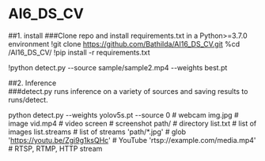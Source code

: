 # AI6_DS_CV

##1. install
###Clone repo and install requirements.txt in a Python>=3.7.0 environment
  !git clone https://github.com/Bathilda/AI16_DS_CV.git
  %cd /AI16_DS_CV/
  !pip install -r requirements.txt


  !python detect.py --source sample/sample2.mp4 --weights best.pt 
  
##2. Inference  
###detect.py runs inference on a variety of sources and saving results to runs/detect.

  python detect.py --weights yolov5s.pt --source 0                               # webcam
                                                 img.jpg                         # image
                                                 vid.mp4                         # video
                                                 screen                          # screenshot
                                                 path/                           # directory
                                                 list.txt                        # list of images
                                                 list.streams                    # list of streams
                                                 'path/*.jpg'                    # glob
                                                 'https://youtu.be/Zgi9g1ksQHc'  # YouTube
                                                 'rtsp://example.com/media.mp4'  # RTSP, RTMP, HTTP stream

